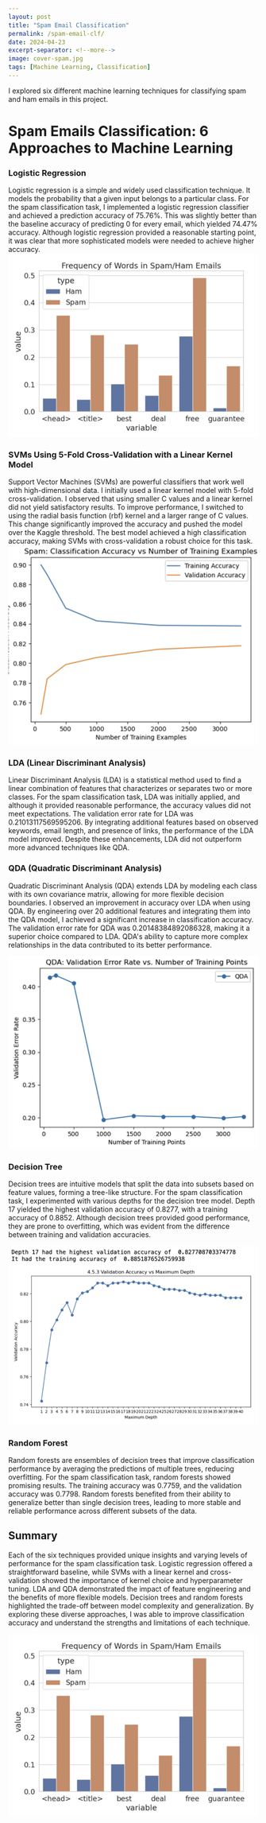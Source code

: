 ```yaml
---
layout: post
title: "Spam Email Classification"
permalink: /spam-email-clf/
date: 2024-04-23
excerpt-separator: <!--more-->
image: cover-spam.jpg
tags: [Machine Learning, Classification]
---
```


I explored six different machine learning techniques for classifying spam and ham emails in this project. 

<!--more-->

# Spam Emails Classification: 6 Approaches to Machine Learning

### Logistic Regression
Logistic regression is a simple and widely used classification technique. It models the probability that a given input belongs to a particular class. For the spam classification task, I implemented a logistic regression classifier and achieved a prediction accuracy of 75.76%. This was slightly better than the baseline accuracy of predicting 0 for every email, which yielded 74.47% accuracy. Although logistic regression provided a reasonable starting point, it was clear that more sophisticated models were needed to achieve higher accuracy.
![Logistic Reg](../images/logistic-reg-EDA.png)

### SVMs Using 5-Fold Cross-Validation with a Linear Kernel Model
Support Vector Machines (SVMs) are powerful classifiers that work well with high-dimensional data. I initially used a linear kernel model with 5-fold cross-validation. I observed that using smaller C values and a linear kernel did not yield satisfactory results. To improve performance, I switched to using the radial basis function (rbf) kernel and a larger range of C values. This change significantly improved the accuracy and pushed the model over the Kaggle threshold. The best model achieved a high classification accuracy, making SVMs with cross-validation a robust choice for this task.
![SVM](../images/linear-spam.png)

### LDA (Linear Discriminant Analysis)
Linear Discriminant Analysis (LDA) is a statistical method used to find a linear combination of features that characterizes or separates two or more classes. For the spam classification task, LDA was initially applied, and although it provided reasonable performance, the accuracy values did not meet expectations. The validation error rate for LDA was 0.21013117569595206. By integrating additional features based on observed keywords, email length, and presence of links, the performance of the LDA model improved. Despite these enhancements, LDA did not outperform more advanced techniques like QDA.

### QDA (Quadratic Discriminant Analysis)
Quadratic Discriminant Analysis (QDA) extends LDA by modeling each class with its own covariance matrix, allowing for more flexible decision boundaries. I observed an improvement in accuracy over LDA when using QDA. By engineering over 20 additional features and integrating them into the QDA model, I achieved a significant increase in classification accuracy. The validation error rate for QDA was 0.20148384892086328, making it a superior choice compared to LDA. QDA's ability to capture more complex relationships in the data contributed to its better performance.

![QDA](../images/QDA.png)

### Decision Tree
Decision trees are intuitive models that split the data into subsets based on feature values, forming a tree-like structure. For the spam classification task, I experimented with various depths for the decision tree model. Depth 17 yielded the highest validation accuracy of 0.8277, with a training accuracy of 0.8852. Although decision trees provided good performance, they are prone to overfitting, which was evident from the difference between training and validation accuracies.

![Validation Accuracy vs Maximum Depth](../images/dectree.png)

### Random Forest
Random forests are ensembles of decision trees that improve classification performance by averaging the predictions of multiple trees, reducing overfitting. For the spam classification task, random forests showed promising results. The training accuracy was 0.7759, and the validation accuracy was 0.7798. Random forests benefited from their ability to generalize better than single decision trees, leading to more stable and reliable performance across different subsets of the data.

## Summary
Each of the six techniques provided unique insights and varying levels of performance for the spam classification task. Logistic regression offered a straightforward baseline, while SVMs with a linear kernel and cross-validation showed the importance of kernel choice and hyperparameter tuning. LDA and QDA demonstrated the impact of feature engineering and the benefits of more flexible models. Decision trees and random forests highlighted the trade-off between model complexity and generalization. By exploring these diverse approaches, I was able to improve classification accuracy and understand the strengths and limitations of each technique.

![Frequency of Words in Spam/Ham Emails](../images/logistic-reg-EDA.png)
